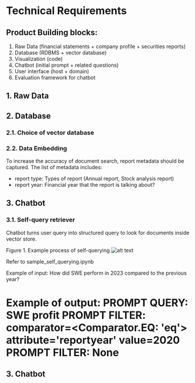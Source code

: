 # Technical Requirements 

## Product Building blocks:  

1. Raw Data (financial statements + company profile + securities reports) 
2. Database (RDBMS + vector database) 
3. Visualization (code) 
4. Chatbot (initial prompt + related questions)  
5. User interface (host + domain) 
6. Evaluation framework for chatbot

## 1. Raw Data

## 2. Database 
### 2.1. Choice of vector database

### 2.2. Data Embedding
To increase the accuracy of document search, report metadata should be captured. The list of metadata includes:
- report type: Types of report (Annual report, Stock analysis report)
- report year: Financial year that the report is talking about?

## 3. Chatbot 
### 3.1. Self-query retriever
Chatbot turns user query into structured query to look for documents inside vector store.

Figure 1. Example process of self-querying
![alt text](https://python.langchain.com/assets/images/self_querying-26ac0fc8692e85bc3cd9b8640509404f.jpg)

Refer to sample_self_querying.ipynb

Example of input: 
How did SWE perform in 2023 compared to the previous year?

Example of output:
PROMPT QUERY:  SWE profit
PROMPT FILTER:  comparator=<Comparator.EQ: 'eq'> attribute='reportyear' value=2020
PROMPT FILTER:  None
=======

## 3. Chatbot 
